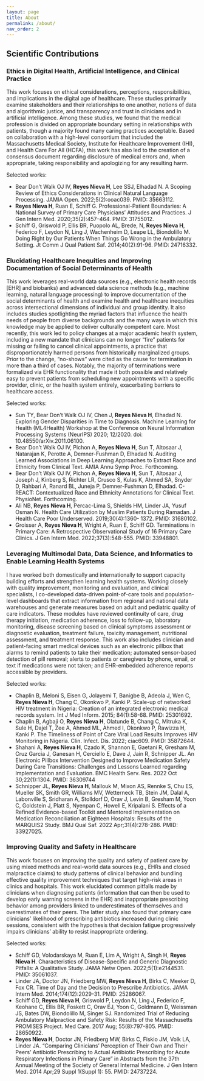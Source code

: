 ```yaml
---
layout: page
title: About
permalink: /about/
nav_order: 2
---
```


## Scientific Contributions

### Ethics in Digital Health, Artificial Intelligence, and Clinical Practice   
This work focuses on ethical considerations, perceptions, responsibilities, and implications in the digital age of healthcare. These studies primarily examine stakeholders and their relationships to one another, notions of data and algorithmic justice, and transparency and trust in clinicians and in artificial intelligence. Among these studies, we found that the medical profession is divided on appropriate boundary setting in relationships with patients, though a majority found many caring practices acceptable. Based on collaboration with a high-level consortium that included the Massachusetts Medical Society, Institute for Healthcare Improvement (IHI), and Health Care For All (HCFA), this work has also led to the creation of a consensus document regarding disclosure of medical errors and, when appropriate, taking responsibility and apologizing for any resulting harm. 

Selected works:
- Bear Don’t Walk OJ IV, **Reyes Nieva H**, Lee SSJ, Elhadad N. A Scoping Review of Ethics Considerations in Clinical Natural Language Processing. JAMIA Open. 2022;5(2):ooac039. 
PMID: 35663112.
- **Reyes Nieva H**, Ruan E, Schiff G. Professional-Patient Boundaries: A National Survey of Primary Care Physicians’ Attitudes and Practices. J Gen Intern Med. 2020;35(2):457–464. PMID: 31755012.
- Schiff G, Griswold P, Ellis BR, Puopolo AL, Brede, N, **Reyes Nieva H**, Federico F, Leydon N, Ling J, Wachenheim D, Leape LL, Biondolillo M. Doing Right by Our Patients When Things Go Wrong in the Ambulatory Setting. Jt Comm J Qual Patient Saf. 2014;40(2):91-96. PMID: 24716332.

### Elucidating Healthcare Inequities and Improving Documentation of Social Determinants of Health   
This work leverages real-world data sources (e.g., electronic health records \[EHR] and biobanks) and advanced data science methods (e.g., machine learning, natural language processing) to improve documentation of the social determinants of health and examine health and healthcare inequities across intersectional dimensions of individual and group identity. It also includes studies spotlighting the myriad factors that influence the health needs of people from diverse backgrounds and the many ways in which this knowledge may be applied to deliver culturally competent care. Most recently, this work led to policy changes at a major academic health system, including a new mandate that clinicians can no longer “fire” patients for missing or failing to cancel clinical appointments, a practice that disproportionately harmed persons from historically marginalized groups. Prior to the change, “no-shows” were cited as the cause for termination in more than a third of cases. Notably, the majority of terminations were formalized via EHR functionality that made it both possible and relatively easy to prevent patients from scheduling new appointments with a specific provider, clinic, or the health system entirely, exacerbating barriers to healthcare access.

Selected works:
- Sun TY, Bear Don’t Walk OJ IV, Chen J, **Reyes Nieva H**, Elhadad N. Exploring Gender Disparities in Time to Diagnosis. Machine Learning for Health (ML4Health) Workshop at the Conference on Neural Information Processing Systems (NeurIPS) 2020; 12/2020. doi: 10.48550/arXiv.2011.06100.
- Bear Don’t Walk OJ IV, Pichon A, **Reyes Nieva H**, Sun T, Altosaar J, Natarajan K, Perotte A, Demner-Fushman D, Elhadad N. Auditing Learned Associations in Deep Learning Approaches to Extract Race and Ethnicity from Clinical Text. AMIA Annu Symp Proc. Forthcoming.
- Bear Don’t Walk OJ IV, Pichon A, **Reyes Nieva H**, Sun T, Altosaar J, Joseph J, Kinberg S, Richter LR, Crusco S, Kulas K, Ahmed SA, Snyder D, Rahbari A, Ranard BL, Juneja P, Demner-Fushman D, Elhadad. C-REACT: Contextualized Race and Ethnicity Annotations for Clinical Text. PhysioNet. Forthcoming.
- Ali NB, **Reyes Nieva H**, Percac-Lima S, Shields HM, Linder JA, Yusuf Osman N. Health Care Utilization by Muslim Patients During Ramadan. J Health Care Poor Underserved. 2019;30(4):1360- 1372. PMID: 31680102.
- Groisser A, **Reyes Nieva H**, Wright A, Ruan E, Schiff GD. Terminations in Primary Care: A Retrospective Observational Study of 16 Primary Care Clinics. J Gen Intern Med. 2022;37(3):548-555. PMID: 33948801.

### Leveraging Multimodal Data, Data Science, and Informatics to Enable Learning Health Systems    
I have worked both domestically and internationally to support capacity building efforts and strengthen learning health systems. Working closely with quality improvement, monitoring and evaluation, and clinical specialists, I co-developed data-driven point-of-care tools and population-level dashboards that extract information from regional and national data warehouses and generate measures based on adult and pediatric quality of care indicators. These modules have reviewed continuity of care, drug therapy initiation, medication adherence, loss to follow-up, laboratory monitoring, disease screening based on clinical symptoms assessment or diagnostic evaluation, treatment failure, toxicity management, nutritional assessment, and treatment response. This work also includes clinician and patient-facing smart medical devices such as an electronic pillbox that alarms to remind patients to take their medication; automated sensor-based detection of pill removal; alerts to patients or caregivers by phone, email, or text if medications were not taken; and EHR-embedded adherence reports accessible by providers.

Selected works:
- Chaplin B, Meloni S, Eisen G, Jolayemi T, Banigbe B, Adeola J, Wen C, **Reyes Nieva H**, Chang C, Okonkwo P, Kanki P. Scale-up of networked HIV treatment in Nigeria: Creation of an integrated electronic medical records system. Int J Med Inform. 2015; 84(1):58-68. PMID: 25301692.
- Chaplin B, Agbaji O, **Reyes Nieva H**, Olatunde B, Chang C, Mitruka K, Sule H, Dajel T, Zee A, Ahmed ML, Ahmed I, Okonkwo P, Rawizza H, Kanki P. The Timeliness of Point of Care Viral Load Results Improves HIV Monitoring in Nigeria. Clin. Infect. Dis. 2022; ciac609. PMID: 35872644.
- Shahani A, **Reyes Nieva H**, Czado K, Shannon E, Gaetani R, Gresham M, Cruz Garcia J, Ganesan H, Cerciello E, Dave J, Jain R, Schnipper JL. An Electronic Pillbox Intervention Designed to Improve Medication Safety During Care Transitions: Challenges and Lessons Learned regarding Implementation and Evaluation. BMC Health Serv. Res. 2022 Oct 30;22(1):1304. PMID: 36309744
- Schnipper JL, **Reyes Nieva H**, Mallouk M, Mixon AS, Rennke S, Chu ES, Mueller SK, Smith GR, Williams MV, Wetterneck TB, Stein JM, Dalal A, Labonville S, Sridharan A, Stolldorf D, Orav J, Levin B, Gresham M, Yoon C, Goldstein J, Platt S, Nyenpan C, Howell E, Kripalani S. Effects of a Refined Evidence-based Toolkit and Mentored Implementation on Medication Reconciliation at Eighteen Hospitals: Results of the MARQUIS2 Study. BMJ Qual Saf. 2022 Apr;31(4):278-286. PMID: 33927025.

### Improving Quality and Safety in Healthcare   
This work focuses on improving the quality and safety of patient care by using mixed methods and real-world data sources (e.g., EHRs and closed malpractice claims) to study patterns of clinical behavior and bundling effective quality improvement techniques that target high-risk areas in clinics and hospitals. This work elucidated common pitfalls made by clinicians when diagnosing patients (information that can then be used to develop early warning screens in the EHR) and inappropriate prescribing behavior among providers linked to underestimates of themselves and overestimates of their peers. The latter study also found that primary care clinicians’ likelihood of prescribing antibiotics increased during clinic sessions, consistent with the hypothesis that decision fatigue progressively impairs clinicians’ ability to resist inappropriate ordering.

Selected works:
- Schiff GD, Volodarskaya M, Ruan E, Lim A, Wright A, Singh H, **Reyes Nieva H**. Characteristics of Disease-Specific and Generic Diagnostic Pitfalls: A Qualitative Study. JAMA Netw Open. 2022;5(1):e2144531. PMID: 35061037.
- Linder JA, Doctor JN, Friedberg MW, **Reyes Nieva H**, Birks C, Meeker D, Fox CR. Time of Day and the Decision to Prescribe Antibiotics. JAMA Intern Med. 2014;174(12):2029-31. PMID: 25286067.
- Schiff GD, **Reyes Nieva H**, Griswold P, Leydon N, Ling J, Federico F, Keohane C, Ellis BR, Foskett C, Orav EJ, Yoon C, Goldmann D, Weissman JS, Bates DW, Biondolillo M, Singer SJ. Randomized Trial of Reducing Ambulatory Malpractice and Safety Risk: Results of the Massachusetts PROMISES Project. Med Care. 2017 Aug; 55(8):797-805. PMID: 28650922.
- **Reyes Nieva H**, Doctor JN, Friedberg MW, Birks C, Fiskio JM, Volk LA, Linder JA. “Comparing Clinicians’ Perception of Their Own and Their Peers’ Antibiotic Prescribing to Actual Antibiotic Prescribing for Acute Respiratory Infections in Primary Care” in Abstracts from the 37th Annual Meeting of the Society of General Internal Medicine. J Gen Intern Med. 2014 Apr;29 Suppl 1(Suppl 1): 55. PMID: 24737224.
